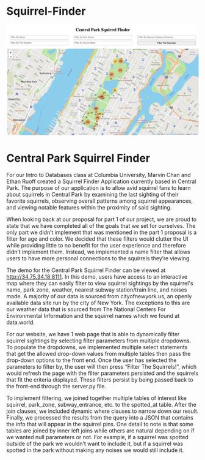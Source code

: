 # Squirrel-Finder

![Sample of the website](Demo_Picture.png)

# Central Park Squirrel Finder
For our Intro to Databases class at Columbia University, Marvin Chan and Ethan Ruoff created a Squirrel Finder Application currently based in Central Park. The purpose of our application is to allow avid squirrel fans to learn about squirrels in Central Park by examining the last sighting of their favorite squirrels, observing overall patterns among squirrel appearances, and viewing notable features within the proximity of said sighting. 

When looking back at our proposal for part 1 of our project, we are proud to state that we have completed all of the goals that we set for ourselves. The only part we didn’t implement that was mentioned in the part 1 proposal is a filter for age and color. We decided that these filters would clutter the UI while providing little to no benefit for the user experience and therefore didn’t implement them. Instead, we implemented a name filter that allows users to have more personal connections to the squirrels they’re viewing.

The demo for the Central Park Squirrel Finder can be viewed at http://34.75.34.18:8111. In this demo, users have access to an interactive map where they can easily filter to view squirrel sightings by the squirrel's name, park zone, weather, nearest subway station/train line, and noises made. A majority of our data is sourced from cityofnewyork.us, an openly available data site run by the city of New York. The exceptions to this are our weather data that is sourced from The National Centers For Environmental Information and the squirrel names which we found at data.world.

For our website, we have 1 web page that is able to dynamically filter squirrel sightings by selecting filter parameters from multiple dropdowns. To populate the dropdowns, we implemented multiple select statements that get the allowed drop-down values from multiple tables then pass the drop-down options to the front end. Once the user has selected the parameters to filter by, the user will then press “Filter The Squirrels!”, which would refresh 
the page with the filter parameters persisted and the squirrels that fit the criteria displayed. These filters persist by being passed back to the front-end through the server.py file.

To implement filtering, we joined together multiple tables of interest like squirrel, park_zone, subway_entrance, etc. to the spotted_at table. After the join clauses, we included dynamic where clauses to narrow down our result. Finally, we processed the results from the query into a JSON that contains the info that will appear in the squirrel pins. One detail to note is that some tables are joined by inner left joins while others are natural depending on if we wanted null parameters or not. For example, if a squirrel was spotted outside of the park we wouldn’t want to include it, but if a squirrel was spotted in the park without making any noises we would still include it.

